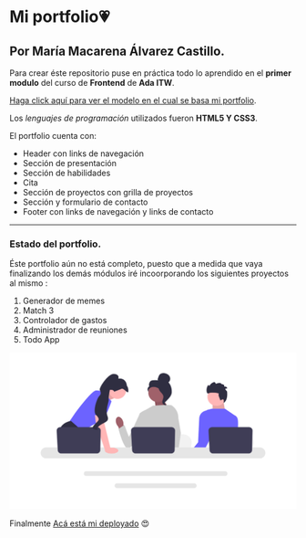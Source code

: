 # Mi portfolio💗
## Por María Macarena Álvarez Castillo.

Para crear éste repositorio puse en práctica todo lo aprendido en el **primer modulo** del curso de **Frontend** de **Ada ITW**.                

[Haga click aquí para ver el modelo en el cual se basa mi portfolio](https://frontend-proyecto-portfolio.adaitw.org/).

Los *lenguajes de programación* utilizados fueron **HTML5 Y CSS3**.

El portfolio cuenta con:
- Header con links de navegación
- Sección de presentación
- Sección de habilidades
- Cita
- Sección de proyectos con grilla de proyectos
- Sección y formulario de contacto
- Footer con links de navegación y links de contacto

---
### Estado del portfolio.    
Éste portfolio aún no está completo, puesto que a medida que vaya finalizando los demás módulos iré incoorporando los siguientes proyectos al mismo :
1. Generador de memes
2. Match 3
3. Controlador de gastos
4. Administrador de reuniones
5. Todo App    


![Personas programando](imagenes/fotouno.png) 

Finalmente [Acá está mi deployado](https://macaac.github.io/adaitw-portfolio) 😍
